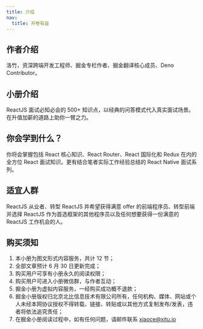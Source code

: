 ```yaml
---
title: 介绍
nav:
  title: 开卷有益
---
```


## 作者介绍

洛竹，资深跨端开发工程师、掘金专栏作者、掘金翻译核心成员、Deno Contributor。

## 小册介绍

ReactJS 面试必知必会的 500+ 知识点，以经典的问答模式代入真实面试场景。在升值加薪的道路上助你一臂之力。

## 你会学到什么？

你将会掌握包括 React 核心知识、React Router、React 国际化和 Redux 在内的全方位 React 面试知识。更有结合笔者实际工作经验总结的 React Native 面试系列。

## 适宜人群

ReactJS 从业者、转型 ReactJS 并希望获得满意 offer 的前端程序员、转型前端并选择 ReactJS 作为首选框架的其他程序员以及任何想要获得一份满意的 ReactJS 工作机会的人。

## 购买须知

1. 本小册为图文形式内容服务，共计 12 节；
2. 全部文章预计 6 月 30 日更新完成；
3. 购买用户可享有小册永久的阅读权限；
4. 购买用户可进入小册微信群，与作者互动；
5. 掘金小册为虚拟内容服务，一经购买成功概不退款；
6. 掘金小册版权归北京北比信息技术有限公司所有，任何机构、媒体、网站或个人未经本网协议授权不得转载、链接、转贴或以其他方式复制发布/发表，违者将依法追究责任；
7. 在掘金小册阅读过程中，如有任何问题，请邮件联系 xiaoce@xitu.io
